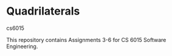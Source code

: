 # Quadrilaterals
cs6015

This repository contains Assignments 3-6 for CS 6015 Software Engineering.

